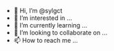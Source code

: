 - 👋 Hi, I’m @sylgct
- 👀 I’m interested in ...
- 🌱 I’m currently learning ...
- 💞️ I’m looking to collaborate on ...
- 📫 How to reach me ...

<!---
sylgct/sylgct is a ✨ special ✨ repository because its `README.md` (this file) appears on your GitHub profile.
You can click the Preview link to take a look at your changes.
--->

